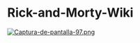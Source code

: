 # Rick-and-Morty-Wiki

[![Captura-de-pantalla-97.png](https://i.postimg.cc/MpWZ5jHh/Captura-de-pantalla-97.png)](https://postimg.cc/F7BQszjZ)

